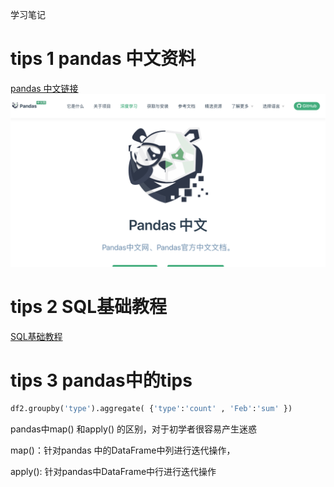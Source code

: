 学习笔记

# tips 1 pandas 中文资料

[pandas 中文链接](https://www.pypandas.cn/docs/getting_started/basics.html#属性与底层数据)
![](./pandas.png)
# tips 2 SQL基础教程

[SQL基础教程](https://www.w3school.com.cn/sql/sql_join_inner.asp)



# tips 3 pandas中的tips

```python
df2.groupby('type').aggregate( {'type':'count' , 'Feb':'sum' })
```

pandas中map() 和apply() 的区别，对于初学者很容易产生迷惑

map()：针对pandas 中的DataFrame中列进行迭代操作，

apply(): 针对pandas中DataFrame中行进行迭代操作